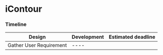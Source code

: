 # iContour

### Timeline

| Design | Development | Estimated deadline  |
| -------| ----------- | ------------------- |
| Gather User Requirement|----|
